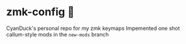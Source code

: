 # zmk-config 🦆

CyanDuck's personal repo for my zmk keymaps
Impemented one shot callum-style mods in the `new-mods` branch
